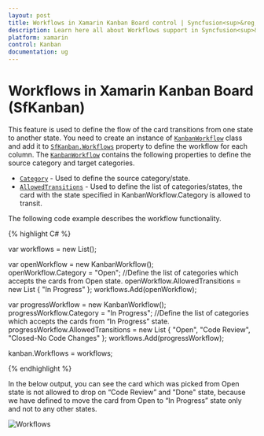 ```yaml
---
layout: post
title: Workflows in Xamarin Kanban Board control | Syncfusion<sup>&reg;</sup>
description: Learn here all about Workflows support in Syncfusion<sup>&reg;</sup> Xamarin Kanban Board (SfKanban) control and more.
platform: xamarin
control: Kanban
documentation: ug
---
```


# Workflows in Xamarin Kanban Board (SfKanban)

This feature is used to define the flow of the card transitions from one state to another state. You need to create an instance of [`KanbanWorkflow`](https://help.syncfusion.com/cr/xamarin/Syncfusion.SfKanban.XForms.KanbanWorkflow.html) class and add it to [`SfKanban.Workflows`](https://help.syncfusion.com/cr/xamarin/Syncfusion.SfKanban.XForms.SfKanban.html#Syncfusion_SfKanban_XForms_SfKanban_Workflows) property to define the workflow for each column.  The [`KanbanWorkflow`](https://help.syncfusion.com/cr/xamarin/Syncfusion.SfKanban.XForms.KanbanWorkflow.html) contains the following properties to define the source category and target categories.

* [`Category`](https://help.syncfusion.com/cr/xamarin/Syncfusion.SfKanban.XForms.KanbanWorkflow.html#Syncfusion_SfKanban_XForms_KanbanWorkflow_Category)            - Used to define the source category/state.
* [`AllowedTransitions`](https://help.syncfusion.com/cr/xamarin/Syncfusion.SfKanban.XForms.KanbanWorkflow.html#Syncfusion_SfKanban_XForms_KanbanWorkflow_AllowedTransitions)  - Used to define the list of categories/states, the card with the state specified in KanbanWorkflow.Category is allowed to transit.

The following code example describes the workflow functionality.

{% highlight C# %}

var workflows = new List<KanbanWorkflow>();

var openWorkflow = new KanbanWorkflow();  
openWorkflow.Category = "Open"; 
//Define the list of categories which accepts the cards from Open state.
openWorkflow.AllowedTransitions = new List<object> { "In Progress" }; 
workflows.Add(openWorkflow); 

var progressWorkflow = new KanbanWorkflow(); 
progressWorkflow.Category = "In Progress"; 
//Define the list of categories which accepts the cards from “In Progress” state.
progressWorkflow.AllowedTransitions = new List<object> { "Open", "Code Review", "Closed-No Code Changes" }; 
workflows.Add(progressWorkflow); 

kanban.Workflows = workflows;

{% endhighlight %}


In the below output, you can see the card which was picked from Open state is not allowed to drop on “Code Review” and "Done" state, because we have defined to move the card from Open to “In Progress” state only and not to any other states.


![Workflows](SfKanban_images/Workflows.png)
